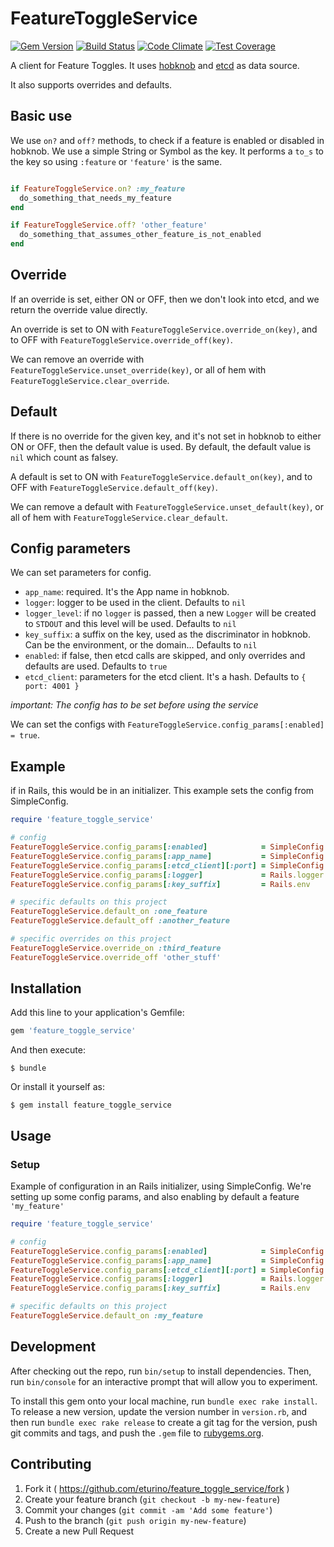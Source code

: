 # FeatureToggleService

[![Gem Version](https://badge.fury.io/rb/feature_toggle_service.svg)](http://badge.fury.io/rb/feature_toggle_service)
[![Build Status](https://travis-ci.org/eturino/feature_toggle_service.svg?branch=master)](https://travis-ci.org/eturino/feature_toggle_service)
[![Code Climate](https://codeclimate.com/github/eturino/feature_toggle_service/badges/gpa.svg)](https://codeclimate.com/github/eturino/feature_toggle_service)
[![Test Coverage](https://codeclimate.com/github/eturino/feature_toggle_service/badges/coverage.svg)](https://codeclimate.com/github/eturino/feature_toggle_service/coverage)

A client for Feature Toggles. It uses [hobknob](https://github.com/opentable/hobknob) and [etcd](https://github.com/coreos/etcd) as data source.

It also supports overrides and defaults.

## Basic use

We use `on?` and `off?` methods, to check if a feature is enabled or disabled in hobknob. We use a simple String or Symbol as the key. It performs a `to_s` to the key so using `:feature` or `'feature'` is the same.

```ruby

if FeatureToggleService.on? :my_feature
  do_something_that_needs_my_feature
end

if FeatureToggleService.off? 'other_feature'
  do_something_that_assumes_other_feature_is_not_enabled
end

```

## Override

If an override is set, either ON or OFF, then we don't look into etcd, and we return the override value directly.
 
An override is set to ON with `FeatureToggleService.override_on(key)`, and to OFF with `FeatureToggleService.override_off(key)`.
 
We can remove an override with `FeatureToggleService.unset_override(key)`, or all of hem with `FeatureToggleService.clear_override`.


## Default

If there is no override for the given key, and it's not set in hobknob to either ON or OFF, then the default value is used. By default, the default value is `nil` which count as falsey.
 
A default is set to ON with `FeatureToggleService.default_on(key)`, and to OFF with `FeatureToggleService.default_off(key)`.
 
We can remove a default with `FeatureToggleService.unset_default(key)`, or all of hem with `FeatureToggleService.clear_default`.


## Config parameters

We can set parameters for config.

* `app_name`: required. It's the App name in hobknob.
* `logger`: logger to be used in the client. Defaults to `nil`
* `logger_level`: if no `logger` is passed, then a new `Logger` will be created to `STDOUT` and this level will be used. Defaults to `nil` 
* `key_suffix`: a suffix on the key, used as the discriminator in hobknob. Can be the environment, or the domain...  Defaults to `nil`
* `enabled`: if false, then etcd calls are skipped, and only overrides and defaults are used. Defaults to `true`
* `etcd_client`: parameters for the etcd client. It's a hash. Defaults to `{ port: 4001 }`

*important: The config has to be set before using the service*

We can set the configs with `FeatureToggleService.config_params[:enabled] = true`.

 
## Example

if in Rails, this would be in an initializer. This example sets the config from SimpleConfig.

```ruby
require 'feature_toggle_service'

# config
FeatureToggleService.config_params[:enabled]            = SimpleConfig.for(:site).feature_toggle.enabled
FeatureToggleService.config_params[:app_name]           = SimpleConfig.for(:site).feature_toggle.app_name
FeatureToggleService.config_params[:etcd_client][:port] = SimpleConfig.for(:site).feature_toggle.etcd_client.port
FeatureToggleService.config_params[:logger]             = Rails.logger
FeatureToggleService.config_params[:key_suffix]         = Rails.env

# specific defaults on this project
FeatureToggleService.default_on :one_feature
FeatureToggleService.default_off :another_feature

# specific overrides on this project
FeatureToggleService.override_on :third_feature
FeatureToggleService.override_off 'other_stuff'
```

## Installation

Add this line to your application's Gemfile:

```ruby
gem 'feature_toggle_service'
```

And then execute:

    $ bundle

Or install it yourself as:

    $ gem install feature_toggle_service

## Usage

### Setup

Example of configuration in an Rails initializer, using SimpleConfig. We're setting up some config params, and also enabling by default a feature `'my_feature'`

```ruby
require 'feature_toggle_service'

# config
FeatureToggleService.config_params[:enabled]            = SimpleConfig.for(:site).feature_toggle.enabled
FeatureToggleService.config_params[:app_name]           = SimpleConfig.for(:site).feature_toggle.app_name
FeatureToggleService.config_params[:etcd_client][:port] = SimpleConfig.for(:site).feature_toggle.etcd_client.port
FeatureToggleService.config_params[:logger]             = Rails.logger
FeatureToggleService.config_params[:key_suffix]         = Rails.env

# specific defaults on this project
FeatureToggleService.default_on :my_feature
```

## Development

After checking out the repo, run `bin/setup` to install dependencies. Then, run `bin/console` for an interactive prompt that will allow you to experiment.

To install this gem onto your local machine, run `bundle exec rake install`. To release a new version, update the version number in `version.rb`, and then run `bundle exec rake release` to create a git tag for the version, push git commits and tags, and push the `.gem` file to [rubygems.org](https://rubygems.org).

## Contributing

1. Fork it ( https://github.com/eturino/feature_toggle_service/fork )
2. Create your feature branch (`git checkout -b my-new-feature`)
3. Commit your changes (`git commit -am 'Add some feature'`)
4. Push to the branch (`git push origin my-new-feature`)
5. Create a new Pull Request
